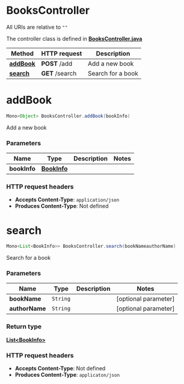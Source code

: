 # BooksController

All URIs are relative to `""`

The controller class is defined in **[BooksController.java](../../src/main/java/example/micronaut/controller/BooksController.java)**

Method | HTTP request | Description
------------- | ------------- | -------------
[**addBook**](#addBook) | **POST** /add | Add a new book
[**search**](#search) | **GET** /search | Search for a book

<a name="addBook"></a>
# **addBook**
```java
Mono<Object> BooksController.addBook(bookInfo)
```

Add a new book

### Parameters
Name | Type | Description  | Notes
------------- | ------------- | ------------- | -------------
**bookInfo** | [**BookInfo**](../../docs/models/BookInfo.md) |  |



### HTTP request headers
 - **Accepts Content-Type**: `application/json`
 - **Produces Content-Type**: Not defined

<a name="search"></a>
# **search**
```java
Mono<List<BookInfo>> BooksController.search(bookNameauthorName)
```

Search for a book

### Parameters
Name | Type | Description  | Notes
------------- | ------------- | ------------- | -------------
**bookName** | `String` |  | [optional parameter]
**authorName** | `String` |  | [optional parameter]

### Return type
[**List&lt;BookInfo&gt;**](../../docs/models/BookInfo.md)


### HTTP request headers
 - **Accepts Content-Type**: Not defined
 - **Produces Content-Type**: `applicaton/json`

